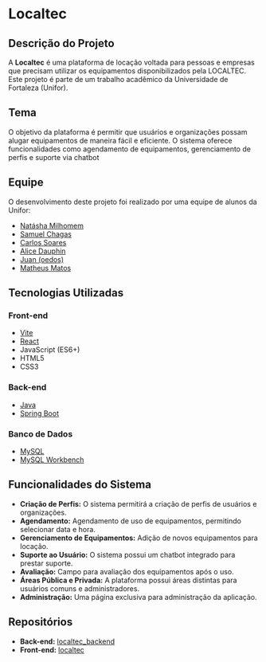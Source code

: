 # Localtec

## Descrição do Projeto
A **Localtec** é uma plataforma de locação voltada para pessoas e empresas que precisam utilizar os equipamentos disponibilizados pela LOCALTEC. Este projeto é parte de um trabalho acadêmico da Universidade de Fortaleza (Unifor).

## Tema
O objetivo da plataforma é permitir que usuários e organizações possam alugar equipamentos de maneira fácil e eficiente. O sistema oferece funcionalidades como agendamento de equipamentos, gerenciamento de perfis e suporte via chatbot

## Equipe
O desenvolvimento deste projeto foi realizado por uma equipe de alunos da Unifor:

- [Natásha Milhomem](https://github.com/natashamilhomem)
- [Samuel Chagas](https://github.com/samuel-chagas)
- [Carlos Soares](https://github.com/CarlossoaresnDev)
- [Alice Dauphin](https://github.com/AliceJDauphin)
- [Juan (oedos)](https://github.com/oedos)
- [Matheus Matos](https://github.com/Matt19013)
## Tecnologias Utilizadas

### Front-end
- [Vite](https://vitejs.dev/)
- [React](https://reactjs.org/)
- JavaScript (ES6+)
- HTML5
- CSS3

### Back-end
- [Java](https://www.java.com/)
- [Spring Boot](https://spring.io/projects/spring-boot)

### Banco de Dados
- [MySQL](https://www.mysql.com/)
- [MySQL Workbench](https://www.mysql.com/products/workbench/)

## Funcionalidades do Sistema

- **Criação de Perfis:** O sistema permitirá a criação de perfis de usuários e organizações.
- **Agendamento:** Agendamento de uso de equipamentos, permitindo selecionar data e hora.
- **Gerenciamento de Equipamentos:** Adição de novos equipamentos para locação.
- **Suporte ao Usuário:** O sistema possui um chatbot integrado para prestar suporte.
- **Avaliação:** Campo para avaliação dos equipamentos após o uso.
- **Áreas Pública e Privada:** A plataforma possui áreas distintas para usuários comuns e administradores.
- **Administração:** Uma página exclusiva para administração da aplicação.

## Repositórios

- **Back-end:**  [localtec_backend](https://github.com/samuel-chagas/localtec_backend.git)
- **Front-end:** [localtec](https://github.com/samuel-chagas/localtec.git)